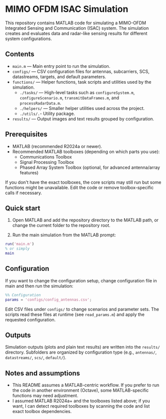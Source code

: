# MIMO OFDM ISAC Simulation

This repository contains MATLAB code for simulating a MIMO-OFDM Integrated Sensing and Communication (ISAC) system. The simulation creates and evaluates data and radar-like sensing results for different system configurations.

## Contents

- `main.m` — Main entry point to run the simulation.
- `configs/` — CSV configuration files for antennas, subcarriers, SCS, datastreams, targets, and default parameters.
- `functions/` — Helper functions, task scripts and utilities used by the simulation.
  - `./tasks/` — High-level tasks such as `configureSystem.m`, `configureScenario.m`, `transmitDataFrames.m`, and `processRadarData.m`.
  - `./helpers/` — Smaller helper utilities used across the project.
  - `./utils/.`- Utility package.
- `results/` — Output images and text results grouped by configuration.

## Prerequisites

- MATLAB (recommended R2024a or newer).
- Recommended MATLAB toolboxes (depending on which parts you use):
  - Communications Toolbox
  - Signal Processing Toolbox
  - Phased Array System Toolbox (optional, for advanced antenna/array features)

If you don't have the exact toolboxes, the core scripts may still run but some functions might be unavailable. Edit the code or remove toolbox-specific calls if necessary.

## Quick start

1. Open MATLAB and add the repository directory to the MATLAB path, or change the current folder to the repository root.

2. Run the main simulation from the MATLAB prompt:

```matlab
run('main.m')
% or simply
main
```

## Configuration

If you want to change the configuration setup, change configuration file in main and then run the simulation:

```matlab
%% Configuration
params = 'configs/config_antennas.csv';
```

Edit CSV files under `configs/` to change scenarios and parameter sets. The scripts read these files at runtime (see `read_params.m`) and apply the requested configuration.

## Outputs

Simulation outputs (plots and plain text results) are written into the `results/` directory. Subfolders are organized by configuration type (e.g., `antennas/`, `datastreams/`, `scs/`, `default/`).

## Notes and assumptions

- This README assumes a MATLAB-centric workflow. If you prefer to run the code in another environment (Octave), some MATLAB-specific functions may need adjustment.
- I assumed MATLAB R2024a+ and the toolboxes listed above; if you want, I can detect required toolboxes by scanning the code and list exact toolbox dependencies.